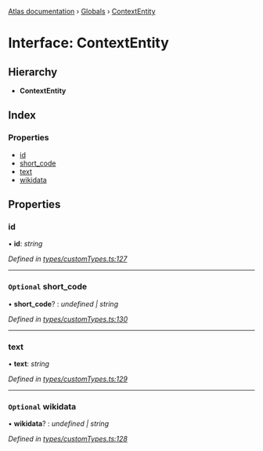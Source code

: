 [Atlas documentation](../README.md) › [Globals](../globals.md) › [ContextEntity](contextentity.md)

# Interface: ContextEntity

## Hierarchy

* **ContextEntity**

## Index

### Properties

* [id](contextentity.md#id)
* [short_code](contextentity.md#optional-short_code)
* [text](contextentity.md#text)
* [wikidata](contextentity.md#optional-wikidata)

## Properties

###  id

• **id**: *string*

*Defined in [types/customTypes.ts:127](https://github.com/chronark/atlas/blob/d12ab44/src/types/customTypes.ts#L127)*

___

### `Optional` short_code

• **short_code**? : *undefined | string*

*Defined in [types/customTypes.ts:130](https://github.com/chronark/atlas/blob/d12ab44/src/types/customTypes.ts#L130)*

___

###  text

• **text**: *string*

*Defined in [types/customTypes.ts:129](https://github.com/chronark/atlas/blob/d12ab44/src/types/customTypes.ts#L129)*

___

### `Optional` wikidata

• **wikidata**? : *undefined | string*

*Defined in [types/customTypes.ts:128](https://github.com/chronark/atlas/blob/d12ab44/src/types/customTypes.ts#L128)*
